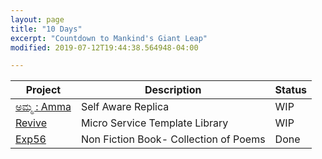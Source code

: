 ```yaml
---
layout: page
title: "10 Days"
excerpt: "Countdown to Mankind's Giant Leap"
modified: 2019-07-12T19:44:38.564948-04:00

---
```


| Project                                                                                                  | Description                                                               | Status |
|----------------------------------------------------------------------------------------------------------|---------------------------------------------------------------------------|--------|
| [ಅಮ್ಮ : Amma](https://slabstech.com/amma/)                                                        | Self Aware Replica                                            | WIP    |
| [Revive](https://slabstech.com/revive/)                                                        | Micro Service Template Library                                            | WIP    |
| [Exp56](https://slabstech.com/gaganyatri.com/days10/day-02-exp56/)                             | Non Fiction Book- Collection of Poems                                     | Done   |
